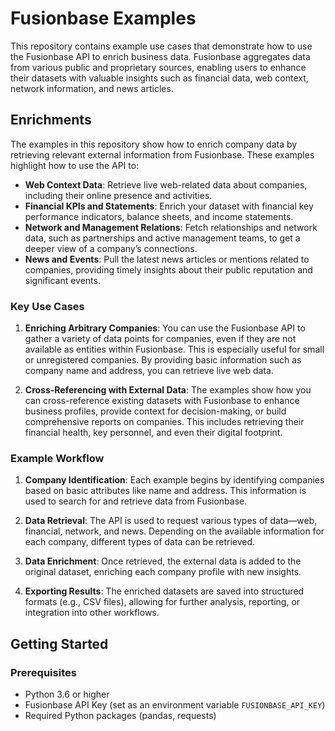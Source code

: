 # Fusionbase Examples

This repository contains example use cases that demonstrate how to use the Fusionbase API to enrich business data. Fusionbase aggregates data from various public and proprietary sources, enabling users to enhance their datasets with valuable insights such as financial data, web context, network information, and news articles.

## Enrichments

The examples in this repository show how to enrich company data by retrieving relevant external information from Fusionbase. These examples highlight how to use the API to:

- **Web Context Data**: Retrieve live web-related data about companies, including their online presence and activities.
- **Financial KPIs and Statements**: Enrich your dataset with financial key performance indicators, balance sheets, and income statements.
- **Network and Management Relations**: Fetch relationships and network data, such as partnerships and active management teams, to get a deeper view of a company’s connections.
- **News and Events**: Pull the latest news articles or mentions related to companies, providing timely insights about their public reputation and significant events.

### Key Use Cases

1. **Enriching Arbitrary Companies**: You can use the Fusionbase API to gather a variety of data points for companies, even if they are not available as entities within Fusionbase. This is especially useful for small or unregistered companies. By providing basic information such as company name and address, you can retrieve live web data.  

3. **Cross-Referencing with External Data**: The examples show how you can cross-reference existing datasets with Fusionbase to enhance business profiles, provide context for decision-making, or build comprehensive reports on companies. This includes retrieving their financial health, key personnel, and even their digital footprint.

### Example Workflow

1. **Company Identification**: Each example begins by identifying companies based on basic attributes like name and address. This information is used to search for and retrieve data from Fusionbase.
   
2. **Data Retrieval**: The API is used to request various types of data—web, financial, network, and news. Depending on the available information for each company, different types of data can be retrieved.
   
3. **Data Enrichment**: Once retrieved, the external data is added to the original dataset, enriching each company profile with new insights.

4. **Exporting Results**: The enriched datasets are saved into structured formats (e.g., CSV files), allowing for further analysis, reporting, or integration into other workflows.

## Getting Started

### Prerequisites

- Python 3.6 or higher
- Fusionbase API Key (set as an environment variable `FUSIONBASE_API_KEY`)
- Required Python packages (pandas, requests)